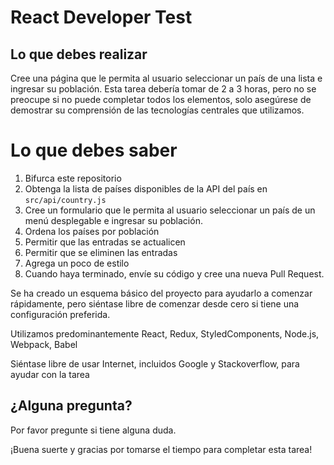 # React Developer Test

## Lo que debes realizar

Cree una página que le permita al usuario seleccionar un país de una lista e ingresar su población.
Esta tarea debería tomar de 2 a 3 horas, pero no se preocupe si no puede completar todos los elementos, solo
asegúrese de demostrar su comprensión de las tecnologías centrales que utilizamos.

# Lo que debes saber

1. Bifurca este repositorio
2. Obtenga la lista de países disponibles de la API del país en `src/api/country.js`
3. Cree un formulario que le permita al usuario seleccionar un país de un menú desplegable e ingresar su población.
4. Ordena los países por población
5. Permitir que las entradas se actualicen
6. Permitir que se eliminen las entradas
7. Agrega un poco de estilo
8. Cuando haya terminado, envíe su código y cree una nueva Pull Request.

Se ha creado un esquema básico del proyecto para ayudarlo a comenzar rápidamente, pero siéntase libre de comenzar
desde cero si tiene una configuración preferida.

Utilizamos predominantemente React, Redux, StyledComponents, Node.js, Webpack, Babel

Siéntase libre de usar Internet, incluidos Google y Stackoverflow, para ayudar con la tarea

## ¿Alguna pregunta?

Por favor pregunte si tiene alguna duda.

¡Buena suerte y gracias por tomarse el tiempo para completar esta tarea!
